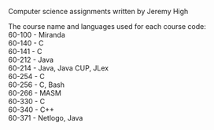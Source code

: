 Computer science assignments written by Jeremy High

The course name and languages used for each course code:  
60-100	- Miranda  
60-140	- C  
60-141	- C  
60-212	- Java  
60-214	- Java, Java CUP, JLex  
60-254	- C  
60-256	- C, Bash  
60-266	- MASM  
60-330	- C  
60-340	- C++  
60-371	- Netlogo, Java  
